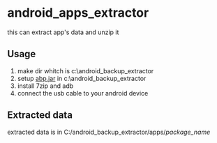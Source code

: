 # android_apps_extractor
this can extract app's data and unzip it
## Usage
1. make dir whitch is c:\android_backup_extractor
2. setup [abp.jar](https://sourceforge.net/projects/android-backup-processor/files/abp.jar/download) in c:\android_backup_extractor
3. install 7zip and adb
4. connect the usb cable to your android device
## Extracted data
extracted data is in C:/android_backup_extractor/apps/*package_name*
